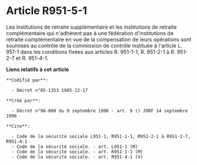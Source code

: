 # Article R951-5-1

Les institutions de retraite supplémentaire et les institutions de retraite complémentaire qui n'adhèrent pas à une
fédération d'institutions de retraite complémentaire en vue de la compensation de leurs opérations sont soumises au contrôle
de la commission de contrôle instituée à l'article L. 951-1 dans les conditions fixées aux articles R. 951-1-1, R. 951-2-1 à
R. 951-2-7 et R. 951-4-1.

**Liens relatifs à cet article**

	**Codifié par**:

	  - Décret n°85-1353 1985-12-17

	**Créé par**:

	  - Décret n°96-800 du 9 septembre 1996 - art. 9 () JORF 14 septembre 1996

	**Cite**:

	  - Code de la sécurité sociale L951-1, R951-1-1, R951-2-1 à R951-2-7, R951-4-1
	  - Code de la sécurité sociale. - art. L951-1 (M)
	  - Code de la sécurité sociale. - art. R951-1-1 (M)
	  - Code de la sécurité sociale. - art. R951-4-1 (V)
